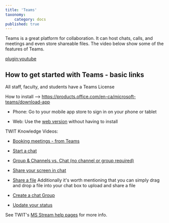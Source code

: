 ```yaml
---
title: 'Teams'
taxonomy:
    category: docs
published: true
---
```


Teams is a great platform for collaboration. It can host chats, calls, and meetings and even store shareable files. The video below show some of the features of Teams.


[plugin:youtube](https://www.youtube.com/watch?v=qx8xHpRMFHU)


## How to get started with Teams - basic links

All staff, faculty, and students have a Teams License


How to install --> https://products.office.com/en-ca/microsoft-teams/download-app

- Phone: Go to your mobile app store to sign in on your phone or tablet

- Web: Use the [web version](https://products.office.com/en-ca/microsoft-teams/group-chat-software) without having to install


TWIT Knowledge Videos:

- [Booking meetings - from Teams](https://support.office.com/en-us/article/Schedule-a-meeting-in-Teams-943507a9-8583-4c58-b5d2-8ec8265e04e5)

- [Start a chat](https://support.microsoft.com/en-gb/office/start-a-call-from-a-chat-in-teams-f5138c9d-df4c-43d8-9cf6-53400c1a7798?ui=en-us&rs=en-gb&ad=gb)

- [Group & Channels vs. Chat (no channel or group required)](https://support.office.com/en-us/article/Start-a-chat-in-Teams-0c71b32b-c050-4930-a887-5afbe742b3d8)

- [Share your screen in chat](https://support.microsoft.com/en-us/office/share-your-screen-in-a-chat-in-teams-2de1c624-7fbe-4b0a-99f2-33385e7d3f18?ui=en-us&rs=en-us&ad=us)

- [Share a file](https://support.office.com/en-us/article/share-a-file-in-teams-0c4d34ee-5dd8-46d5-ab35-0d227b5e6eb5)
Additionally it's worth mentioning that you can simply drag and drop a file into your chat box to upload and share a file

- [Create a chat Group](https://support.office.com/en-us/article/Start-a-chat-in-Teams-0c71b32b-c050-4930-a887-5afbe742b3d8)

- [Update your status](https://support.office.com/en-us/article/change-your-status-in-teams-ce36ed14-6bc9-4775-a33e-6629ba4ff78e)

See TWIT's [MS Stream help pages](https://trinitywestern.teamdynamix.com/TDClient/1904/Portal/KB/?CategoryID=17821) for more info.

